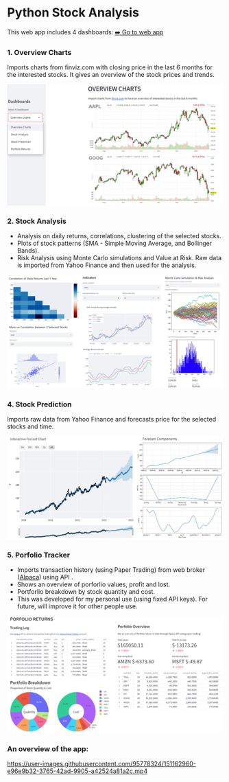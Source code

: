 # Python Stock Analysis
This web app includes 4 dashboards: [➡️ Go to web app](https://share.streamlit.io/uyenphan48/streamlit_dashboards/main/stock_dashboards.py)

### 1. Overview Charts
Imports charts from finviz.com with closing price in the last 6 months for the interested stocks. It gives an overview of the stock prices and trends.

![](/images/overview_charts.png)

### 2. Stock Analysis
- Analysis on daily returns, correlations, clustering of the selected stocks. 
- Plots of stock patterns (SMA - Simple Moving Average, and Bollinger Bands).
- Risk Analysis using Monte Carlo simulations and Value at Risk.
Raw data is imported from Yahoo Finance and then used for the analysis.

![](/images/stock_analyses.jpg)

### 4. Stock Prediction
Imports raw data from Yahoo Finance and forecasts price for the selected stocks and time.

![](/images/price_prediction.jpg)

### 5. Porfolio Tracker
- Imports transaction history (using Paper Trading) from web broker ([Alpaca](https://alpaca.markets/)) using API .
- Shows an overview of porforlio values, profit and lost.
- Portforlio breakdown by stock quantity and cost.
- This was developed for my personal use (using fixed API keys). For future, will improve it for other people use.

![](/images/portfolio-returns.jpg)

### An overview of the app:

https://user-images.githubusercontent.com/95778324/151162960-e96e9b32-3765-42ad-9905-a42524a81a2c.mp4

